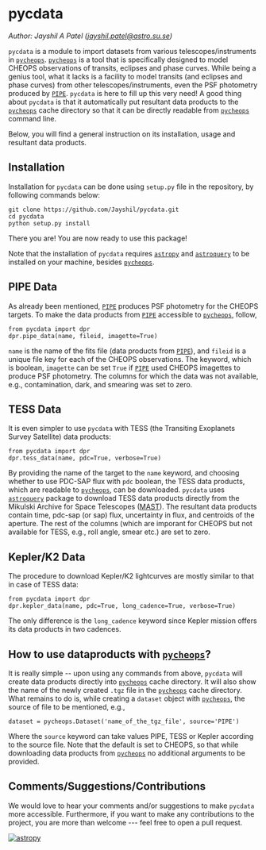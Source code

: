 # pycdata
<i>Author: Jayshil A Patel ([jayshil.patel@astro.su.se](mailto:jayshil.patel@astro.su.se))</i>

`pycdata` is a module to import datasets from various telescopes/instruments in [`pycheops`](https://github.com/pmaxted/pycheops). [`pycheops`](https://github.com/pmaxted/pycheops) is a tool that is specifically designed to model CHEOPS observations of transits, eclipses and phase curves. While being a genius tool, what it lacks is a facility to model transits (and eclipses and phase curves) from other telescopes/instruments, even the PSF photometry produced by [`PIPE`](https://github.com/alphapsa/PIPE). `pycdata` is here to fill up this very need! A good thing about `pycdata` is that it automatically put resultant data products to the [`pycheops`](https://github.com/pmaxted/pycheops) cache directory so that it can be directly readable from [`pycheops`](https://github.com/pmaxted/pycheops) command line.

Below, you will find a general instruction on its installation, usage and resultant data products.

## Installation
Installation for `pycdata` can be done using `setup.py` file in the repository, by following commands below:

```
git clone https://github.com/Jayshil/pycdata.git
cd pycdata
python setup.py install
```

There you are! You are now ready to use this package!

Note that the installation of `pycdata` requires [`astropy`](https://www.astropy.org/index.html) and [`astroquery`](https://astroquery.readthedocs.io/en/latest/index.html) to be installed on your machine, besides [`pycheops`](https://github.com/pmaxted/pycheops).

## PIPE Data
As already been mentioned, [`PIPE`](https://github.com/alphapsa/PIPE) produces PSF photometry for the CHEOPS targets. To make the data products from [`PIPE`](https://github.com/alphapsa/PIPE) accessible to [`pycheops`](https://github.com/pmaxted/pycheops), follow,

```
from pycdata import dpr
dpr.pipe_data(name, fileid, imagette=True)
```

`name` is the name of the fits file (data products from [`PIPE`](https://github.com/alphapsa/PIPE)), and `fileid` is a unique file key for each of the CHEOPS observations. The keyword, which is boolean, `imagette` can be set `True` if [`PIPE`](https://github.com/alphapsa/PIPE) used CHEOPS imagettes to produce PSF photometry. The columns for which the data was not available, e.g., contamination, dark, and smearing was set to zero.

## TESS Data
It is even simpler to use `pycdata` with TESS (the Transiting Exoplanets Survey Satellite) data products:

```
from pycdata import dpr
dpr.tess_data(name, pdc=True, verbose=True)
```

By providing the name of the target to the `name` keyword, and choosing whether to use PDC-SAP flux with `pdc` boolean, the TESS data products, which are readable to [`pycheops`](https://github.com/pmaxted/pycheops), can be downloaded. `pycdata` uses [`astroquery`](https://astroquery.readthedocs.io/en/latest/index.html) package to download TESS data products directly from the Mikulski Archive for Space Telescopes ([MAST](https://mast.stsci.edu/portal/Mashup/Clients/Mast/Portal.html)). The resultant data products contain time, pdc-sap (or sap) flux, uncertainty in flux, and centroids of the aperture. The rest of the columns (which are imporant for CHEOPS but not available for TESS, e.g., roll angle, smear etc.) are set to zero.

## Kepler/K2 Data
The procedure to download Kepler/K2 lightcurves are mostly similar to that in case of TESS data:

```
from pycdata import dpr
dpr.kepler_data(name, pdc=True, long_cadence=True, verbose=True)
```

The only difference is the `long_cadence` keyword since Kepler mission offers its data products in two cadences.

## How to use dataproducts with [`pycheops`](https://github.com/pmaxted/pycheops)?
It is really simple -- upon using any commands from above, `pycdata` will create data products directly into [`pycheops`](https://github.com/pmaxted/pycheops) cache directory. It will also show the name of the newly created `.tgz` file in the [`pycheops`](https://github.com/pmaxted/pycheops) cache directory. What remains to do is, while creating a `dataset` object with [`pycheops`](https://github.com/pmaxted/pycheops), the source of file to be mentioned, e.g.,

```
dataset = pycheops.Dataset('name_of_the_tgz_file', source='PIPE')
```

Where the `source` keyword can take values PIPE, TESS or Kepler according to the source file. Note that the default is set to CHEOPS, so that while downloading data products from [`pycheops`](https://github.com/pmaxted/pycheops) no additional arguments to be provided.

## Comments/Suggestions/Contributions
We would love to hear your comments and/or suggestions to make `pycdata` more accessible. Furthermore, if you want to make any contributions to the project, you are more than welcome --- feel free to open a pull request.

[![astropy](http://img.shields.io/badge/powered%20by-AstroPy-orange.svg?style=flat)](http://www.astropy.org/)